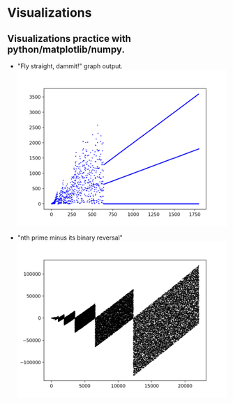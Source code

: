 # Visualizations
## Visualizations practice with python/matplotlib/numpy. 

  * "Fly straight, dammit!" graph output.
![alt text](sully_plot_1800.png)


  * "nth prime minus its binary reversal"
 ![alt text](nth_prime_rev2.png)
